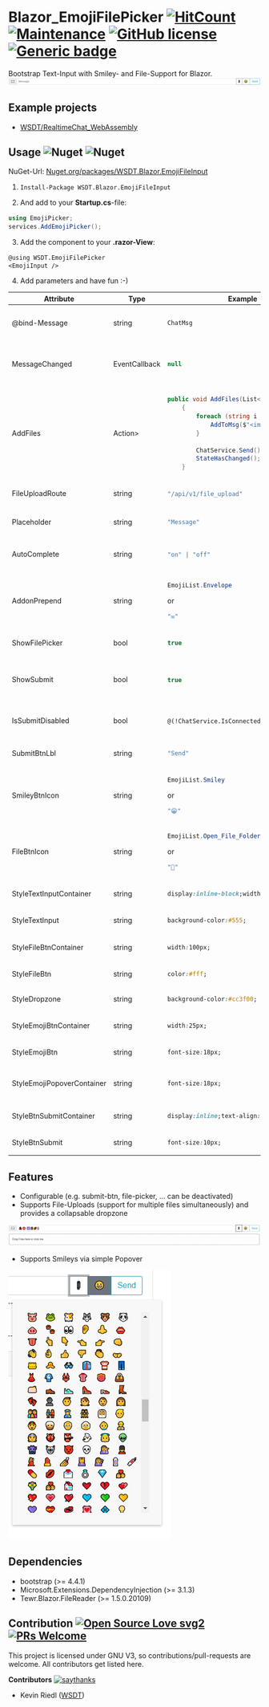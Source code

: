 # Blazor_EmojiFilePicker [![HitCount](http://hits.dwyl.com/wsdt/Blazor_EmojiFilePicker.svg)](http://hits.dwyl.com/wsdt/Blazor_EmojiFilePicker) [![Maintenance](https://img.shields.io/badge/Maintained%3F-yes-green.svg)](https://bitbucket.org/lbesson/ansi-colors) [![GitHub license](https://img.shields.io/github/license/wsdt/Blazor_EmojiFilePicker.svg)](https://github.com/wsdt/Blazor_EmojiFilePicker/blob/master/LICENSE) [![Generic badge](https://img.shields.io/badge/Made%20for-Blazor-blueviolet)](https://dotnet.microsoft.com/apps/aspnet/web-apps/blazor) 

Bootstrap Text-Input with Smiley- and File-Support for Blazor.
![Regular Input](https://github.com/wsdt/Blazor_EmojiFilePicker/blob/master/docs/img/InputView.PNG "Regular Input")

## Example projects 
* [WSDT/RealtimeChat_WebAssembly](https://github.com/wsdt/RealtimeChat_WebAssembly)

## Usage ![Nuget](https://img.shields.io/nuget/v/wsdt.blazor.emojifileinput?style=plastic) ![Nuget](https://img.shields.io/nuget/dt/WSDT.Blazor.EmojiFileInput)
NuGet-Url: [Nuget.org/packages/WSDT.Blazor.EmojiFileInput](https://www.nuget.org/packages/wsdt.blazor.emojifileinput/)

1. `Install-Package WSDT.Blazor.EmojiFileInput`

2. And add to your **Startup.cs**-file:
```csharp
using EmojiPicker;
services.AddEmojiPicker();
```

3. Add the component to your **.razor-View**:
```cshtml
@using WSDT.EmojiFilePicker
<EmojiInput />
```

4. Add parameters and have fun :-)
<table>
<thead>
<tr>
<th>Attribute</th>
<th>Type</th>
<th>Example</th>
<th>Usage</th>
</tr>
</thead>
<tbody>
<tr>
  <td>@bind-Message</td>
<td>string</td>
<td>
  
  ```csharp 
  ChatMsg
  ```
  </td>
<td>Binds value of input-field to your outer model for validation, form-submission, ...</td>
</tr>
<tr>
  <td>MessageChanged</td>
<td>EventCallback<string></td>
<td>
  
  ```csharp 
  null
  ```
  </td>
<td>Overwrite default onMessageChanged-Callback. Basically just needed for binding.</td>
</tr>
<tr>
  <td>AddFiles</td>
<td>Action<List<string>></td>
<td>
  
```csharp
public void AddFiles(List<string> imgs)
    {
        foreach (string i in imgs) {
            AddToMsg($"<img src='{i}'/>");
        }

        ChatService.Send();
        StateHasChanged();
    }
```
</td>
<td>Receive the links to uploaded files as List. Files are uploaded to the provided FileUploadRoute. In case you expect images to be uploaded you could e.g. add them to your view.
</td>
</tr>
<tr>
<td>FileUploadRoute</td>
<td>string</td>
<td>
  
  ```csharp 
  "/api/v1/file_upload"
  ```
  </td>
<td>Defines the local route to save uploaded files.</td>
</tr>
<tr>
<td>Placeholder</td>
<td>string</td>
<td>
  
  ```csharp 
  "Message"
  ```
  </td>
<td>Defines the placeholder for your text-input.</td>
</tr>
<tr>
<td>AutoComplete</td>
<td>string</td>
<td>
  
  ```csharp 
  "on" | "off"
  ```
  </td>
<td>Defines whether HTML autocompletion is enabled.</td>
</tr>
<tr>
<td>AddonPrepend</td>
<td>string</td>
<td>
  
  ```csharp  
  EmojiList.Envelope
  ``` 
  or 
  ```csharp 
  "✉"
  ```
  </td>
<td>Defines the Prepend-Addon for the bootstrap input.</td>
</tr>
<tr>
<td>ShowFilePicker</td>
<td>bool</td>
<td>
  
  ```csharp 
  true
  ```
  </td>
<td>Should file-picker-Button and Dropzone be enabled?</td>
</tr>
<tr>
<td>ShowSubmit</td>
<td>bool</td>
<td> 
  
  ```csharp 
  true
  ```
  </td>
<td>Displays a regular submit-Btn. No callback is required as this component is not nested by a form.</td>
</tr>
<tr>
<td>IsSubmitDisabled</td>
<td>bool</td>
<td>
  
  ```cshtml 
  @(!ChatService.IsConnected())
  ```
  </td>
<td>If Submit-Btn is shown, then this property en- or disables the button.</td>
</tr>
<tr>
<td>SubmitBtnLbl</td>
<td>string</td>
<td> 
  
  ```csharp 
  "Send"
  ```
  </td>
<td>Sets the Submit-Label, if the button is shown.</td>
</tr>
<tr>
<td>SmileyBtnIcon</td>
<td>string</td>
<td>
  
  ```csharp 
  EmojiList.Smiley
  ``` 
  or 
  ```csharp 
  "😁"
  ```
  </td>
<td>Defines the smiley-button icon.</td>
</tr>
<tr>
<td>FileBtnIcon</td>
<td>string</td>
<td>
  
  ```csharp 
  EmojiList.Open_File_Folder
  ``` 
  or 
  ```csharp 
  "📎"
  ```
  </td>
<td>Defines the file-button icon.</td>
</tr>
<tr>
<td>StyleTextInputContainer</td>
<td>string</td>
<td>
  
  ```css
  display:inline-block;width:50px;
  ```
  </td>
<td>Defines inline-style for the surrounding div of our text-input.</td>
</tr>
<tr>
<td>StyleTextInput</td>
<td>string</td>
<td>
  
  ```css 
  background-color:#555; 
  ```
  </td>
<td>Defines inline-style of our text-input.</td>
</tr>
<tr>
<td>StyleFileBtnContainer</td>
<td>string</td>
<td>
  
  ```css 
  width:100px;
  ```
  </td>
<td>Defines inline-style of the surrounding div of the file-button.</td>
</tr>
<tr>
<td>StyleFileBtn</td>
<td>string</td>
<td>
  
  ```css 
  color:#fff;
  ```
  </td>
<td>Defines inline-style of our file-button.</td>
</tr>
<tr>
<td>StyleDropzone</td>
<td>string</td>
<td>
  
  ```css 
  background-color:#cc3f00;
  ```
  </td>
<td>Defines inline-style of our file-dropzone.</td>
</tr>
<tr>
<td>StyleEmojiBtnContainer</td>
<td>string</td>
<td>
  
  ```css 
  width:25px;
  ```
  </td>
<td>Defines inline-style of the surrounding div of our emoji-button.</td>
</tr>
<tr>
<td>StyleEmojiBtn</td>
<td>string</td>
<td>
  
  ```css 
  font-size:18px;
  ```
  </td>
<td>Defines inline-style of our emoji-button.</td>
</tr>
<tr>
<td>StyleEmojiPopoverContainer</td>
<td>string</td>
<td>
  
  ```css 
  font-size:18px;
  ```
  </td>
<td>Defines inline-style of the surrounding div of our smiley-popover.</td>
</tr>
<tr>
<td>StyleBtnSubmitContainer</td>
<td>string</td>
<td>
  
  ```css 
  display:inline;text-align:justify;
  ```
  </td>
<td>Defines inline-style of the surrounding div of our submit-button.</td>
</tr>
<tr>
<td>StyleBtnSubmit</td>
<td>string</td>
<td>
  
  ```css 
  font-size:10px;
  ```
  </td>
<td>Defines inline-style of our submit-button.</td>
</tr>
</tbody>
</table>


## Features
* Configurable (e.g. submit-btn, file-picker, ... can be deactivated)
* Supports File-Uploads (support for multiple files simultaneously) and provides a collapsable dropzone

![Dropzone_Images](https://github.com/wsdt/Blazor_EmojiFilePicker/blob/master/docs/img/Dropzone_Smileys.PNG "Dropzone - Images")

* Supports Smileys via simple Popover

![Emoji_Picker](https://github.com/wsdt/Blazor_EmojiFilePicker/blob/master/docs/img/SmileyPicker.png "Emoji Picker")

## Dependencies
* bootstrap (>= 4.4.1)
* Microsoft.Extensions.DependencyInjection (>= 3.1.3)
* Tewr.Blazor.FileReader (>= 1.5.0.20109)


## Contribution [![Open Source Love svg2](https://badges.frapsoft.com/os/v2/open-source.svg?v=103)](https://github.com/ellerbrock/open-source-badges/) [![PRs Welcome](https://img.shields.io/badge/PRs-welcome-brightgreen.svg?style=flat-square)](http://makeapullrequest.com)

This project is licensed under GNU V3, so contributions/pull-requests are welcome. All contributors get listed here. 

**Contributors** [![saythanks](https://img.shields.io/badge/say-thanks-ff69b4.svg)](https://saythanks.io/to/kennethreitz)
- Kevin Riedl ([WSDT](https://github.com/wsdt))
